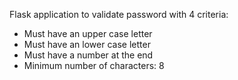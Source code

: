 <p> Flask application to validate password with 4 criteria: </p>
<ul>
    <li> Must have an upper case letter</li>
    <li> Must have an lower case letter</li>
    <li> Must have a number at the end</li>
    <li> Minimum number of characters: 8</li>
</ul>